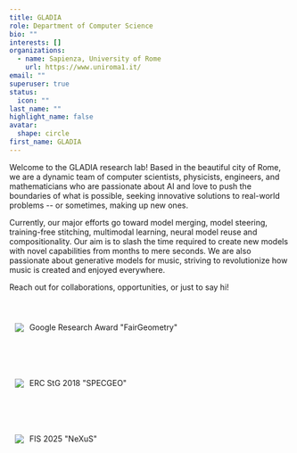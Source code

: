 ```yaml
---
title: GLADIA
role: Department of Computer Science
bio: ""
interests: []
organizations:
  - name: Sapienza, University of Rome
    url: https://www.uniroma1.it/
email: ""
superuser: true
status:
  icon: ""
last_name: ""
highlight_name: false
avatar:
  shape: circle
first_name: GLADIA
---
```

Welcome to the GLADIA research lab! Based in the beautiful city of Rome, we are a dynamic team of computer scientists, physicists, engineers, and mathematicians who are passionate about AI and love to push the boundaries of what is possible, seeking innovative solutions to real-world problems -- or sometimes, making up new ones. 

Currently, our major efforts go toward model merging, model steering, training-free stitching, multimodal learning, neural model reuse and compositionality. Our aim is to slash the time required to create new models with novel capabilities from months to mere seconds. We are also passionate about generative models for music, striving to revolutionize how music is created and enjoyed everywhere.

Reach out for collaborations, opportunities, or just to say hi!
<!-- 
<ul style="list-style:none; padding:0; margin:0;">
  <li class="funding-item" style="display:flex; align-items:center; height:100px; margin-bottom:0px; padding:10px; justify-content:space-between">
    <img class="funding-img" src="https://research.google/static/images/google_research_lockup-121987c06c0aa0ab26ca8716a0f2e7945d1cbf82077bbab9f914dac0a0bf099f.svg" style="display:inline-block; vertical-align:middle; width:200px; height:auto; margin-right:20px;"/> 
    <strong style="display:inline-block; vertical-align:middle; flex:1;font-weight:400;">Google Research Award "FairGeometry"</strong>
  </li>
  <li class="funding-item" style="display:flex; align-items:center; height:100px; margin-bottom:0px; padding:10px; justify-content:space-between">
    <img class="funding-img" src="https://erc.europa.eu/sites/default/files/LOGO_ERC-FLAG_EU_.jpg" style="display:inline-block; vertical-align:middle; width:200px; height:auto; margin-right:20px;"/> 
    <strong style="display:inline-block; vertical-align:middle;flex:1;font-weight:400;">ERC StG 2018 "SPECGEO"</strong>
  </li>
</ul> -->

<ul style="list-style:none; padding:0; margin:0; display:flex; flex-wrap: wrap; justify-content: space-between;">
  <li style="width: 100%; margin-bottom: 0px; display: flex; align-items: center;  padding-right: 10px; padding-left: 10px; height: 100px;">
    <img src="uploads/google_research_award.png" style="max-width: 150px; height: auto; margin-right: 10px;"/>
    <div style="flex: 1; min-width: 50px">
      <h4 style="margin: 0; font-weight: 400;">Google Research Award "FairGeometry"</h4>
      <!-- <p style="margin: 5px 0 0 0; font-size: 14px;">Description text goes here.</p> -->
    </div>
  </li>
  <li style="width: 100%; margin-bottom: 0px; display: flex; align-items: center; padding-right: 10px; padding-left: 10px; height: 100px;" >
    <img src="https://erc.europa.eu/sites/default/files/LOGO_ERC-FLAG_EU_.jpg" style="max-width: 150px; height: auto; margin-right: 10px;"/>
    <div style="flex: 1; min-width: 50px">
      <h4 style="margin: 0; font-weight: 400;">ERC StG 2018 "SPECGEO"</h4>
      <!-- <p style="margin: 5px 0 0 0; font-size: 14px;">Description text goes here.</p> -->
    </div>
  </li>
  <li style="width: 100%; margin-bottom: 0px; display: flex; align-items: center; padding-right: 10px; padding-left: 10px; height: 100px;" >
    <img src="uploads/fis_rosso.png" style="max-width: 150px; height: auto; margin-right: 10px;"/>
    <div style="flex: 1; min-width: 50px">
      <h4 style="margin: 0; font-weight: 400;">FIS 2025 "NeXuS"</h4>
      <!-- <p style="margin: 5px 0 0 0; font-size: 14px;">Description text goes here.</p> -->
    </div>
  </li>

</ul>
